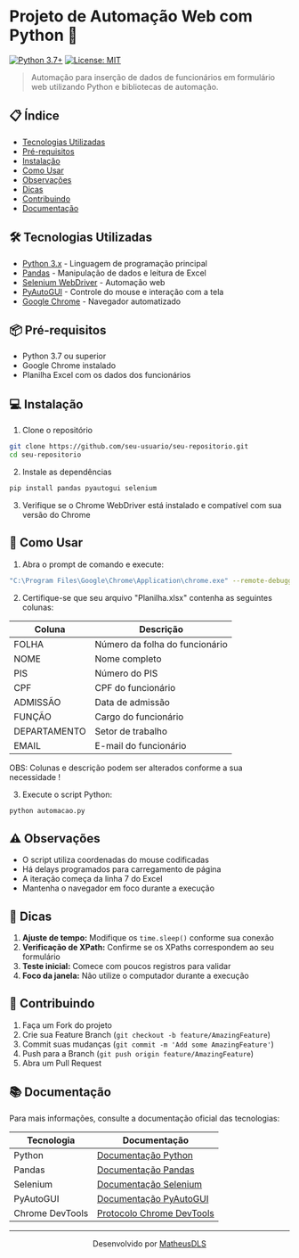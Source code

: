 # Projeto de Automação Web com Python 🤖

[![Python 3.7+](https://img.shields.io/badge/python-3.7+-blue.svg)](https://www.python.org/downloads/release/python-370/)
[![License: MIT](https://img.shields.io/badge/License-MIT-yellow.svg)](https://opensource.org/licenses/MIT)

> Automação para inserção de dados de funcionários em formulário web utilizando Python e bibliotecas de automação.

## 📋 Índice

- [Tecnologias Utilizadas](#-tecnologias-utilizadas)
- [Pré-requisitos](#-pré-requisitos)
- [Instalação](#-instalação)
- [Como Usar](#-como-usar)
- [Observações](#-observações)
- [Dicas](#-dicas)
- [Contribuindo](#-contribuindo)
- [Documentação](#-documentação)

## 🛠️ Tecnologias Utilizadas

* [Python 3.x](https://www.python.org/) - Linguagem de programação principal
* [Pandas](https://pandas.pydata.org/) - Manipulação de dados e leitura de Excel
* [Selenium WebDriver](https://www.selenium.dev/) - Automação web
* [PyAutoGUI](https://pyautogui.readthedocs.io/) - Controle do mouse e interação com a tela
* [Google Chrome](https://www.google.com/chrome/) - Navegador automatizado

## 📦 Pré-requisitos

- Python 3.7 ou superior
- Google Chrome instalado
- Planilha Excel com os dados dos funcionários

## 💻 Instalação

1. Clone o repositório
```bash
git clone https://github.com/seu-usuario/seu-repositorio.git
cd seu-repositorio
```

2. Instale as dependências
```bash
pip install pandas pyautogui selenium
```

3. Verifique se o Chrome WebDriver está instalado e compatível com sua versão do Chrome

## 🚀 Como Usar

1. Abra o prompt de comando e execute:
```bash
"C:\Program Files\Google\Chrome\Application\chrome.exe" --remote-debugging-port=9222 --user-data-dir="C:/chrome-automation"
```

2. Certifique-se que seu arquivo "Planilha.xlsx" contenha as seguintes colunas:

| Coluna | Descrição |
|--------|-----------|
| FOLHA | Número da folha do funcionário |
| NOME | Nome completo |
| PIS | Número do PIS |
| CPF | CPF do funcionário |
| ADMISSÃO | Data de admissão |
| FUNÇÃO | Cargo do funcionário |
| DEPARTAMENTO | Setor de trabalho |
| EMAIL | E-mail do funcionário |

OBS: Colunas e descrição podem ser alterados conforme a sua necessidade !

3. Execute o script Python:
```bash
python automacao.py
```

## ⚠️ Observações

- O script utiliza coordenadas do mouse codificadas
- Há delays programados para carregamento de página
- A iteração começa da linha 7 do Excel
- Mantenha o navegador em foco durante a execução

## 📝 Dicas

1. **Ajuste de tempo:** Modifique os `time.sleep()` conforme sua conexão
2. **Verificação de XPath:** Confirme se os XPaths correspondem ao seu formulário
3. **Teste inicial:** Comece com poucos registros para validar
4. **Foco da janela:** Não utilize o computador durante a execução

## 🤝 Contribuindo

1. Faça um Fork do projeto
2. Crie sua Feature Branch (`git checkout -b feature/AmazingFeature`)
3. Commit suas mudanças (`git commit -m 'Add some AmazingFeature'`)
4. Push para a Branch (`git push origin feature/AmazingFeature`)
5. Abra um Pull Request

## 📚 Documentação

Para mais informações, consulte a documentação oficial das tecnologias:

| Tecnologia | Documentação |
|------------|--------------|
| Python | [Documentação Python](https://docs.python.org/pt-br/3/) |
| Pandas | [Documentação Pandas](https://pandas.pydata.org/docs/) |
| Selenium | [Documentação Selenium](https://www.selenium.dev/documentation/webdriver/) |
| PyAutoGUI | [Documentação PyAutoGUI](https://pyautogui.readthedocs.io/) |
| Chrome DevTools | [Protocolo Chrome DevTools](https://chromedevtools.github.io/devtools-protocol/) |

---

<p align="center">
  Desenvolvido por <a href="https://github.com/seu-usuario">MatheusDLS</a>
</p>
